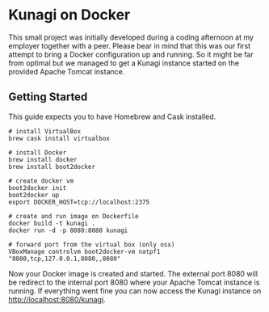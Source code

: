 Kunagi on Docker
================

This small project was initially developed during a coding afternoon at my employer together with a peer. Please bear in mind that this was our first attempt to bring a Docker configuration up and running. So it might be far from optimal but we managed to get a Kunagi instance started on the provided Apache Tomcat instance.

Getting Started
---------------

This guide expects you to have Homebrew and Cask installed.

    # install VirtualBox
    brew cask install virtualbox

    # install Docker
    brew install docker
    brew install boot2docker

    # create docker vm
    boot2docker init
    boot2docker up
    export DOCKER_HOST=tcp://localhost:2375

    # create and run image on Dockerfile
    docker build -t kunagi . 
    docker run -d -p 8080:8080 kunagi

    # forward port from the virtual box (only osx)
    VBoxManage controlvm boot2docker-vm natpf1 "8080,tcp,127.0.0.1,8080,,8080"

Now your Docker image is created and started. The external port 8080 will be redirect to the internal port 8080 where your Apache Tomcat instance is running. If everything went fine you can now access the Kunagi instance on [http://localhost:8080/kunagi]().
